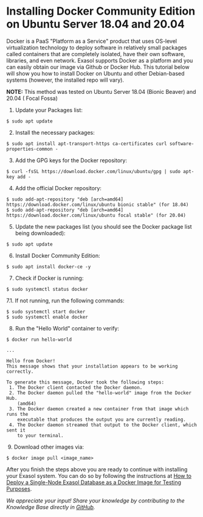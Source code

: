# Installing Docker Community Edition on Ubuntu Server 18.04 and 20.04 
Docker is a PaaS "Platform as a Service" product that uses OS-level virtualization technology to deploy software in relatively small packages called containers that are completely isolated, have their own software, libraries, and even network. Exasol supports Docker as a platform and you can easily obtain our image via Github or Docker Hub. This tutorial below will show you how to install Docker on Ubuntu and other Debian-based systems (however, the installed repo will vary).

**NOTE:** This method was tested on Ubuntu Server 18.04 (Bionic Beaver) and 20.04 ( Focal Fossa)

1. Update your Packages list:


```
$ sudo apt update
```
2. Install the necessary packages:


```
$ sudo apt install apt-transport-https ca-certificates curl software-properties-common -
```
3. Add the GPG keys for the Docker repository:


```
$ curl -fsSL https://download.docker.com/linux/ubuntu/gpg | sudo apt-key add -
```
4. Add the official Docker repository:


```
$ sudo add-apt-repository "deb [arch=amd64] https://download.docker.com/linux/ubuntu bionic stable" (for 18.04)  
$ sudo add-apt-repository "deb [arch=amd64] https://download.docker.com/linux/ubuntu focal stable" (for 20.04)
```
5. Update the new packages list (you should see the Docker package list being downloaded):


```
$ sudo apt update
```
6. Install Docker Community Edition:


```
$ sudo apt install docker-ce -y
```
7. Check if Docker is running:


```
$ sudo systemctl status docker
```
7.1. If not running, run the following commands:


```
$ sudo systemctl start docker  
$ sudo systemctl enable docker
```
8. Run the "Hello World" container to verify:


```
$ docker run hello-world

...

Hello from Docker!
This message shows that your installation appears to be working correctly.

To generate this message, Docker took the following steps:
 1. The Docker client contacted the Docker daemon.
 2. The Docker daemon pulled the "hello-world" image from the Docker Hub.
    (amd64)
 3. The Docker daemon created a new container from that image which runs the
    executable that produces the output you are currently reading.
 4. The Docker daemon streamed that output to the Docker client, which sent it
    to your terminal.
```
 9. Download other images via:


```
$ docker image pull <image_name> 
```
After you finish the steps above you are ready to continue with installing your Exasol system. You can do so by following the instructions at [How to Deploy a Single-Node Exasol Database as a Docker Image for Testing Purposes](https://exasol.my.site.com/s/article/How-to-deploy-a-single-node-Exasol-database-as-a-Docker-image-for-testing-purposes).

*We appreciate your input! Share your knowledge by contributing to the Knowledge Base directly in [GitHub](https://github.com/exasol/public-knowledgebase).* 